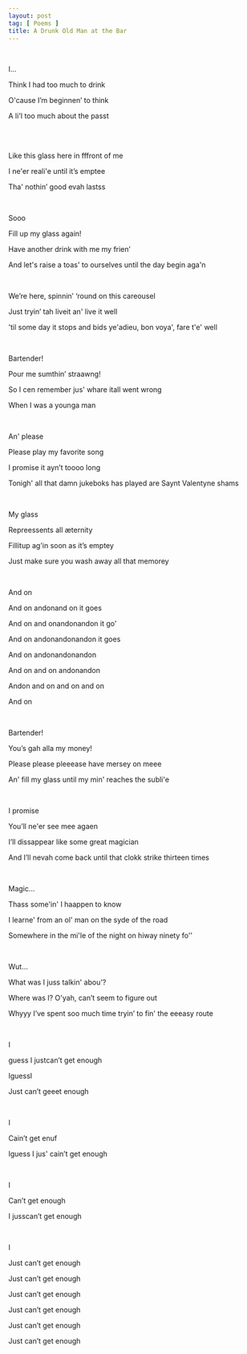 ```yaml
---
layout: post
tag: [ Poems ]
title: A Drunk Old Man at the Bar
---
```


<br/>

I...

Think I had too much to drink

O'cause I’m beginnen’ to think

A li'l too much about the passt

<br/> 

Like this glass here in fffront of me

I ne'er reali'e until it’s emptee

Tha' nothin’ good evah lastss

<br/>

Sooo

Fill up my glass again!

Have another drink with me my frien’

And let's raise a toas' to ourselves until the day begin aga'n

<br/>

We’re here, spinnin’ ‘round on this careousel

Just tryin’ tah liveit an' live it well

'til some day it stops and bids ye'adieu, bon voya', fare t'e' well

<br/>

Bartender!

Pour me sumthin’ straawng!

So I cen remember jus' whare itall went wrong

When I was a younga man

<br/>

An' please

Please play my favorite song

I promise it ayn’t toooo long

Tonigh' all that damn jukeboks has played are Saynt Valentyne shams

<br/>

My glass

Repreessents all æternity

Fillitup ag'in soon as it’s emptey

Just make sure you wash away all that memorey

<br/>

And on

And on andonand on it goes

And on and onandonandon it go'

And on andonandonandon it goes

And on andonandonandon

And on and on andonandon

Andon and on and on and on

And on

<br/>

Bartender!

You’s gah alla my money!

Please please pleeease have mersey on meee

An' fill my glass until my min' reaches the subli'e

<br/>

I promise

You’ll ne'er see mee agaen

I’ll dissappear like some great magician

And I’ll nevah come back until that clokk strike thirteen times

<br/>

Magic…

Thass some'in' I haappen to know

I learne' from an ol' man on the syde of the road

Somewhere in the mi'le of the night on hiway ninety fo''

<br/>

Wut…

What was I juss talkin' abou'?

Where was I? O'yah, can’t seem to figure out

Whyyy I’ve spent soo much time tryin’ to fin' the eeeasy route

<br/>

I

guess I justcan’t get enough

IguessI

Just can’t geeet enough

<br/>

I

Cain’t get enuf

Iguess I jus' cain’t get enough

<br/>

I

Can’t get enough

I jusscan’t get enough

<br/>

I

Just can’t get enough

Just can’t get enough

Just can’t get enough

Just can’t get enough

Just can’t get enough

Just can’t get enough

<br/>
